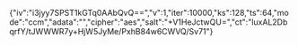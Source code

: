 {"iv":"i3jyy7SPST1kGTq0AAbQvQ==","v":1,"iter":10000,"ks":128,"ts":64,"mode":"ccm","adata":"","cipher":"aes","salt":"+V1HeJctwQU=","ct":"luxAL2DbqrfY/tJWWWR7y+HjW5JyMe/PxhB84w6CWVQ/Sv71"}
